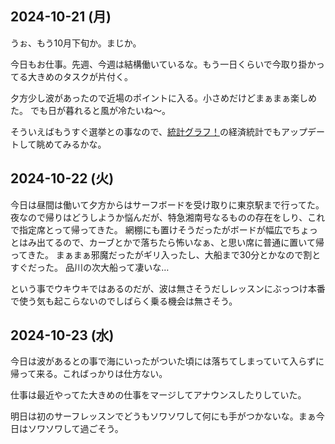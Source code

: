 ## 2024-10-21 (月)

うぉ、もう10月下旬か。まじか。

今日もお仕事。先週、今週は結構働いているな。もう一日くらいで今取り掛かってる大きめのタスクが片付く。

夕方少し波があったので近場のポイントに入る。小さめだけどまぁまぁ楽しめた。
でも日が暮れると風が冷たいね〜。

そういえばもうすぐ選挙との事なので、[統計グラフ！](%E7%B5%B1%E8%A8%88%E3%82%B0%E3%83%A9%E3%83%95%EF%BC%81)の経済統計でもアップデートして眺めてみるかな。

## 2024-10-22 (火)

今日は昼間は働いて夕方からはサーフボードを受け取りに東京駅まで行ってた。
夜なので帰りはどうしようか悩んだが、特急湘南号なるものの存在をしり、これで指定席とって帰ってきた。
網棚にも置けそうだったがボードが幅広でちょっとはみ出てるので、カーブとかで落ちたら怖いなぁ、と思い席に普通に置いて帰ってきた。
まぁまぁ邪魔だったがギリ入ったし、大船まで30分とかなので割とすぐだった。
品川の次大船って凄いな…

という事でウキウキではあるのだが、波は無さそうだしレッスンにぶっつけ本番で使う気も起こらないのでしばらく乗る機会は無さそう。

## 2024-10-23 (水)

今日は波があるとの事で海にいったがついた頃には落ちてしまっていて入らずに帰って来る。こればっかりは仕方ない。

仕事は最近やってた大きめの仕事をマージしてアナウンスしたりしていた。

明日は初のサーフレッスンでどうもソワソワして何にも手がつかないな。まぁ今日はソワソワして過ごそう。